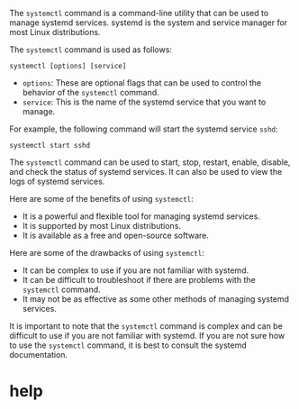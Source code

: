 The `systemctl` command is a command-line utility that can be used to manage systemd services. systemd is the system and service manager for most Linux distributions.

The `systemctl` command is used as follows:

```
systemctl [options] [service]
```

* `options`: These are optional flags that can be used to control the behavior of the `systemctl` command.
* `service`: This is the name of the systemd service that you want to manage.

For example, the following command will start the systemd service `sshd`:

```
systemctl start sshd
```

The `systemctl` command can be used to start, stop, restart, enable, disable, and check the status of systemd services. It can also be used to view the logs of systemd services.

Here are some of the benefits of using `systemctl`:

* It is a powerful and flexible tool for managing systemd services.
* It is supported by most Linux distributions.
* It is available as a free and open-source software.

Here are some of the drawbacks of using `systemctl`:

* It can be complex to use if you are not familiar with systemd.
* It can be difficult to troubleshoot if there are problems with the `systemctl` command.
* It may not be as effective as some other methods of managing systemd services.

It is important to note that the `systemctl` command is complex and can be difficult to use if you are not familiar with systemd. If you are not sure how to use the `systemctl` command, it is best to consult the systemd documentation.



# help 

```

```
